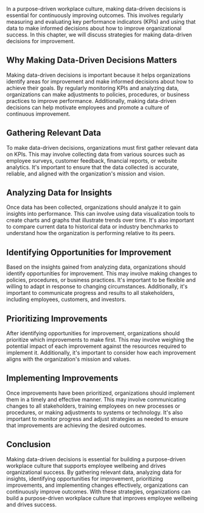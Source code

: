 
In a purpose-driven workplace culture, making data-driven decisions is essential for continuously improving outcomes. This involves regularly measuring and evaluating key performance indicators (KPIs) and using that data to make informed decisions about how to improve organizational success. In this chapter, we will discuss strategies for making data-driven decisions for improvement.

Why Making Data-Driven Decisions Matters
----------------------------------------

Making data-driven decisions is important because it helps organizations identify areas for improvement and make informed decisions about how to achieve their goals. By regularly monitoring KPIs and analyzing data, organizations can make adjustments to policies, procedures, or business practices to improve performance. Additionally, making data-driven decisions can help motivate employees and promote a culture of continuous improvement.

Gathering Relevant Data
-----------------------

To make data-driven decisions, organizations must first gather relevant data on KPIs. This may involve collecting data from various sources such as employee surveys, customer feedback, financial reports, or website analytics. It's important to ensure that the data collected is accurate, reliable, and aligned with the organization's mission and vision.

Analyzing Data for Insights
---------------------------

Once data has been collected, organizations should analyze it to gain insights into performance. This can involve using data visualization tools to create charts and graphs that illustrate trends over time. It's also important to compare current data to historical data or industry benchmarks to understand how the organization is performing relative to its peers.

Identifying Opportunities for Improvement
-----------------------------------------

Based on the insights gained from analyzing data, organizations should identify opportunities for improvement. This may involve making changes to policies, procedures, or business practices. It's important to be flexible and willing to adapt in response to changing circumstances. Additionally, it's important to communicate progress and results to all stakeholders, including employees, customers, and investors.

Prioritizing Improvements
-------------------------

After identifying opportunities for improvement, organizations should prioritize which improvements to make first. This may involve weighing the potential impact of each improvement against the resources required to implement it. Additionally, it's important to consider how each improvement aligns with the organization's mission and values.

Implementing Improvements
-------------------------

Once improvements have been prioritized, organizations should implement them in a timely and effective manner. This may involve communicating changes to all stakeholders, training employees on new processes or procedures, or making adjustments to systems or technology. It's also important to monitor progress and adjust strategies as needed to ensure that improvements are achieving the desired outcomes.

Conclusion
----------

Making data-driven decisions is essential for building a purpose-driven workplace culture that supports employee wellbeing and drives organizational success. By gathering relevant data, analyzing data for insights, identifying opportunities for improvement, prioritizing improvements, and implementing changes effectively, organizations can continuously improve outcomes. With these strategies, organizations can build a purpose-driven workplace culture that improves employee wellbeing and drives success.
